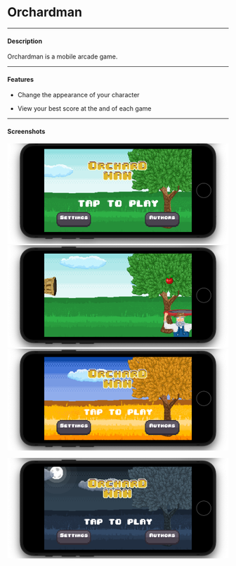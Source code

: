 # Orchardman

---

#### Description

Orchardman is a mobile arcade game. 

---

#### Features

- Change the appearance of your character

- View your best score at the and of each game

---

#### Screenshots

![](https://raw.githubusercontent.com/mwitjez/Orchardman/master/Screenshot_2.png?token=GHSAT0AAAAAABRKWACN2VZAMSJ7PMA5KQNQYRJ62TA)![](https://raw.githubusercontent.com/mwitjez/Orchardman/master/Screenshot_3.png?token=GHSAT0AAAAAABRKWACNLBMQLZDBNHKIC7T6YRJ624A)![](https://raw.githubusercontent.com/mwitjez/Orchardman/master/Screenshot_4.png?token=GHSAT0AAAAAABRKWACND6MYCIERDTVPII2KYRJ63DQ)

![](https://raw.githubusercontent.com/mwitjez/Orchardman/master/Screenshot_1.png?token=GHSAT0AAAAAABRKWACM35DJITBBBVQXTZXCYRJ62DA)

